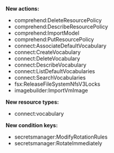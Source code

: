 **New actions:**

- comprehend:DeleteResourcePolicy
- comprehend:DescribeResourcePolicy
- comprehend:ImportModel
- comprehend:PutResourcePolicy
- connect:AssociateDefaultVocabulary
- connect:CreateVocabulary
- connect:DeleteVocabulary
- connect:DescribeVocabulary
- connect:ListDefaultVocabularies
- connect:SearchVocabularies
- fsx:ReleaseFileSystemNfsV3Locks
- imagebuilder:ImportVmImage

**New resource types:**

- connect:vocabulary

**New condition keys:**

- secretsmanager:ModifyRotationRules
- secretsmanager:RotateImmediately
